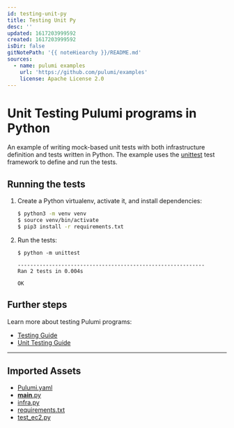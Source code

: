 ```yaml
---
id: testing-unit-py
title: Testing Unit Py
desc: ''
updated: 1617203999592
created: 1617203999592
isDir: false
gitNotePath: '{{ noteHiearchy }}/README.md'
sources:
  - name: pulumi examples
    url: 'https://github.com/pulumi/examples'
    license: Apache License 2.0
---
```

# Unit Testing Pulumi programs in Python

An example of writing mock-based unit tests with both infrastructure definition and tests written in Python. The example uses the [unittest](https://docs.python.org/3/library/unittest.html) test framework to define and run the tests.

## Running the tests

1. Create a Python virtualenv, activate it, and install dependencies:

   ```bash
   $ python3 -m venv venv
   $ source venv/bin/activate
   $ pip3 install -r requirements.txt
   ```

2. Run the tests:

   ```
   $ python -m unittest

   ------------------------------------------------------------
   Ran 2 tests in 0.004s

   OK
   ```

## Further steps

Learn more about testing Pulumi programs:

- [Testing Guide](https://www.pulumi.com/docs/guides/testing/)
- [Unit Testing Guide](https://www.pulumi.com/docs/guides/testing/unit/)

* * *

## Imported Assets

- [Pulumi.yaml](/assets/pulumi.yaml)
- [**main**.py](/assets/__main__.py)
- [infra.py](/assets/infra.py)
- [requirements.txt](/assets/requirements.txt)
- [test_ec2.py](/assets/test_ec2.py)

